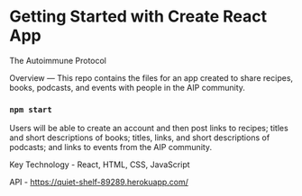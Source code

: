 # Getting Started with Create React App

The Autoimmune Protocol

Overview — This repo contains the files for an app created to share recipes, books, podcasts, and events with people in the AIP community.

### `npm start`
Users will be able to create an account and then post links to recipes; titles and short descriptions of books; titles, links, and short descriptions of podcasts; and links to events from the AIP community. 

Key Technology - React, HTML, CSS, JavaScript

API - https://quiet-shelf-89289.herokuapp.com/


